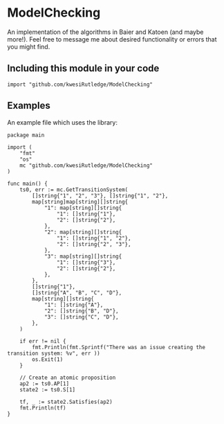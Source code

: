 # ModelChecking

An implementation of the algorithms in Baier and Katoen (and maybe more!). Feel free to message me about desired functionality or errors that you might find.

## Including this module in your code

```
import "github.com/kwesiRutledge/ModelChecking"
```

## Examples

An example file which uses the library:
```
package main

import (
	"fmt"
    "os"
	mc "github.com/kwesiRutledge/ModelChecking"
)

func main() {
	ts0, err := mc.GetTransitionSystem(
		[]string{"1", "2", "3"}, []string{"1", "2"},
		map[string]map[string][]string{
			"1": map[string][]string{
				"1": []string{"1"},
				"2": []string{"2"},
			},
			"2": map[string][]string{
				"1": []string{"1", "2"},
				"2": []string{"2", "3"},
			},
			"3": map[string][]string{
				"1": []string{"3"},
				"2": []string{"2"},
			},
		},
		[]string{"1"},
		[]string{"A", "B", "C", "D"},
		map[string][]string{
			"1": []string{"A"},
			"2": []string{"B", "D"},
			"3": []string{"C", "D"},
		},
	)

    if err != nil {
        fmt.Println(fmt.Sprintf("There was an issue creating the transition system: %v", err ))
        os.Exit(1)
    }

    // Create an atomic proposition
    ap2 := ts0.AP[1]
    state2 := ts0.S[1]

	tf, _ := state2.Satisfies(ap2)
    fmt.Println(tf)
}

```

